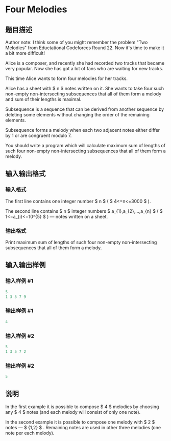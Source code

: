 # Four Melodies

## 题目描述

Author note: I think some of you might remember the problem "Two Melodies" from Eductational Codeforces Round 22. Now it's time to make it a bit more difficult!

Alice is a composer, and recently she had recorded two tracks that became very popular. Now she has got a lot of fans who are waiting for new tracks.

This time Alice wants to form four melodies for her tracks.

Alice has a sheet with $ n $ notes written on it. She wants to take four such non-empty non-intersecting subsequences that all of them form a melody and sum of their lengths is maximal.

Subsequence is a sequence that can be derived from another sequence by deleting some elements without changing the order of the remaining elements.

Subsequence forms a melody when each two adjacent notes either differ by 1 or are congruent modulo 7.

You should write a program which will calculate maximum sum of lengths of such four non-empty non-intersecting subsequences that all of them form a melody.

## 输入输出格式

### 输入格式

The first line contains one integer number $ n $ ( $ 4<=n<=3000 $ ).

The second line contains $ n $ integer numbers $ a_{1},a_{2},...,a_{n} $ ( $ 1<=a_{i}<=10^{5} $ ) — notes written on a sheet.

### 输出格式

Print maximum sum of lengths of such four non-empty non-intersecting subsequences that all of them form a melody.

## 输入输出样例

### 输入样例 #1

```cpp
5
1 3 5 7 9

```
### 输出样例 #1

```cpp
4

```
### 输入样例 #2

```cpp
5
1 3 5 7 2

```
### 输出样例 #2

```cpp
5

```
## 说明

In the first example it is possible to compose $ 4 $ melodies by choosing any $ 4 $ notes (and each melody will consist of only one note).

In the second example it is possible to compose one melody with $ 2 $ notes — $ {1,2} $ . Remaining notes are used in other three melodies (one note per each melody).

